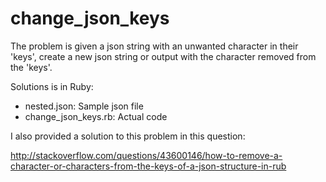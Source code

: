 # change_json_keys

The problem is given a json string with an unwanted character in their 'keys',
create a new json string or output with the character removed from the 'keys'.

Solutions is in Ruby:

- nested.json: Sample json file
- change_json_keys.rb: Actual code

I also provided a solution to this problem in this question:

http://stackoverflow.com/questions/43600146/how-to-remove-a-character-or-characters-from-the-keys-of-a-json-structure-in-rub
